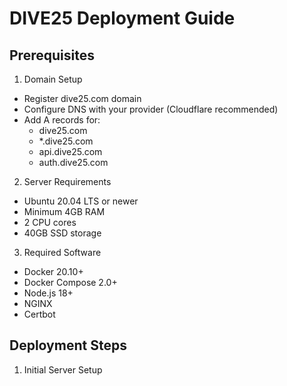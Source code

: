 # DIVE25 Deployment Guide

## Prerequisites

1. Domain Setup
- Register dive25.com domain
- Configure DNS with your provider (Cloudflare recommended)
- Add A records for:
  - dive25.com
  - *.dive25.com
  - api.dive25.com
  - auth.dive25.com

2. Server Requirements
- Ubuntu 20.04 LTS or newer
- Minimum 4GB RAM
- 2 CPU cores
- 40GB SSD storage

3. Required Software
- Docker 20.10+
- Docker Compose 2.0+
- Node.js 18+
- NGINX
- Certbot

## Deployment Steps

1. Initial Server Setup 